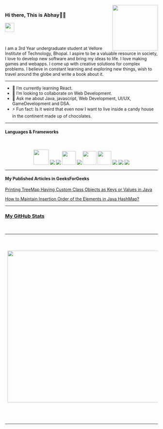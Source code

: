 <img align="right" width="150" src="https://i.pinimg.com/originals/71/e4/8f/71e48fc875b38b24b70e8cdaf828a040.gif">

<h3 align ="left" >Hi there, This is Abhay👋😁</h3>

<!--
**Abhay-G/Abhay-G** is a ✨ _special_ ✨ repository because its `README.md` (this file) appears on your GitHub profile.


Here are some ideas to get you started:

- 🔭 I’m currently working on ...
- 🌱 I’m currently learning ...
- 👯 I’m looking to collaborate on ...
- 🤔 I’m looking for help with ...
- 💬 Ask me about ...
- 📫 How to reach me: ...
- 😄 Pronouns: ...
- ⚡ Fun fact: ...
-->
<p align="left">
  <a href="https://www.linkedin.com/in/abhay-gupta-253a45198/" target="_blank" ><img src="https://cdn4.iconfinder.com/data/icons/social-messaging-ui-color-shapes-2-free/128/social-linkedin-circle-512.png" width="30px" height="30px"></a>  
</p>
<br/>
<p align = "left">I am a 3rd Year undergraduate student at Vellore Institute of Technology, Bhopal. I aspire to be a valuable resource in society, I love to develop new software and bring my ideas to life. I love making games and webapps. I come up with creative solutions for complex problems. I believe in constant learning and exploring new things, wish to travel around the globe and write a book about it.</p>

----

- 🌱 I’m currently learning React.
- 👯 I’m looking to collaborate on Web Development.
- 💬 Ask me about Java, javascript, Web Development, UI/UX, GameDevelopment and DSA.
- ⚡ Fun fact: Is it weird that even now I want to live inside a candy house in the continent made up of chocolates.

----
#### Languages & Frameworks
<br />
<p align="center">    
  <img src="https://img.icons8.com/color/48/000000/java-coffee-cup-logo.png" width="50px"/>
  <img src="https://img.icons8.com/color/48/000000/nodejs.png"/> 
  <img src="https://img.icons8.com/nolan/48/react-native.png"/>
  <img src="https://img.icons8.com/color/48/000000/javascript.png" width="45px"/> 
  <img src="https://img.icons8.com/color/48/000000/bootstrap.png"/>
  <img src="https://img.icons8.com/color/48/000000/mongodb.png" width="45px"/>
  <img src="https://sass-lang.com/assets/img/logos/logo-b6e1ef6e.svg" width="45px"/>
  <img src="https://img.icons8.com/nolan/48/html-5.png"/>
  <img src="https://img.icons8.com/color/48/000000/css3.png"/>
  <img src="https://img.icons8.com/nolan/48/unity.png"/>
  
</p>

----
<h4>My Published Articles in GeeksForGeeks</h4>
<p><a href="https://www.geeksforgeeks.org/printing-treemap-having-custom-class-objects-as-keys-or-values-in-java/">Printing TreeMap Having Custom Class Objects as Keys or Values in Java</p>
<p><a href="https://www.geeksforgeeks.org/how-to-maintain-insertion-order-of-the-elements-in-java-hashmap/">How to Maintain Insertion Order of the Elements in Java HashMap?</p>
<hr>
<h3>My GitHub Stats</h3>
<br>


|<img align="center" src="https://github-readme-stats.vercel.app/api/top-langs/?username=Abhay-G&title_color=9580ff&icon_color=42b463&text_color=9f9f9f&bg_color=282a35&hide_langs_below=1&layout=compact" width="500px"/>|<img align="center" src="https://github-readme-stats.vercel.app/api?username=Abhay-G&show_icons=true&title_color=9580ff&icon_color=42b463&text_color=9f9f9f&bg_color=282a35" alt="Abhay Gupta's github stats"  width="600px" />
|---|---|

----

